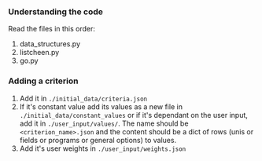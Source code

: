 ### Understanding the code

Read the files in this order:

1. data_structures.py
2. listcheen.py
3. go.py

### Adding a criterion

1. Add it in `./initial_data/criteria.json`
2. If it's constant value add its values as a new file in `./initial_data/constant_values` or if it's dependant on the user input, add it in `./user_input/values/`. The name should be `<criterion_name>.json` and the content should be a dict of rows (unis or fields or programs or general options) to values.
3. Add it's user weights in `./user_input/weights.json`
